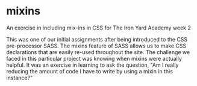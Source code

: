 mixins
======

An exercise in including mix-ins in CSS for The Iron Yard Academy week 2

This was one of our initial assignments after being introduced to the CSS pre-processor SASS. The mixins
feature of SASS allows us to make CSS declarations that are easily re-used throughout the site. The challenge
we faced in this particular project was knowing when mixins were actually helpful. It was an exercise in learning
to ask the question, "Am I really reducing the amount of code I have to write by using a mixin in this instance?"


